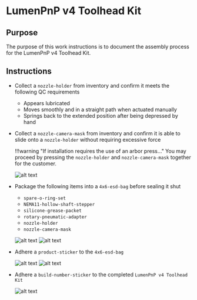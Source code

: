 # LumenPnP v4 Toolhead Kit

## Purpose

The purpose of this work instructions is to document the assembly process for the LumenPnP v4 Toolhead Kit.

## Instructions

- Collect a `nozzle-holder` from inventory and confirm it meets the following QC requirements
    - Appears lubricated
    - Moves smoothly and in a straight path when actuated manually
    - Springs back to the extended position after being depressed by hand
- Collect a `nozzle-camera-mask` from inventory and confirm it is able to slide onto a `nozzle-holder` without requiring excessive force

    !!!warning "If installation requires the use of an arbor press..."
        You may proceed by pressing the `nozzle-holder` and `nozzle-camera-mask` together for the customer.

    ![alt text](img/IMG_0481.webp)

- Package the following items into a `4x6-esd-bag` before sealing it shut
    - `spare-o-ring-set`
    - `NEMA11-hollow-shaft-stepper`
    - `silicone-grease-packet`
    - `rotary-pneumatic-adapter`
    - `nozzle-holder`
    - `nozzle-camera-mask`

    ![alt text](img/IMG_0480.webp)
    ![alt text](img/IMG_0510.webp)

- Adhere a `product-sticker` to the `4x6-esd-bag`

    ![alt text](img/toolhead-v4-packout1.webp)
    ![alt text](img/toolhead-v4-packout2.webp)

- Adhere a `build-number-sticker` to the completed `LumenPnP v4 Toolhead Kit`

    ![alt text](img/toolhead-v4-packout3.webp)
